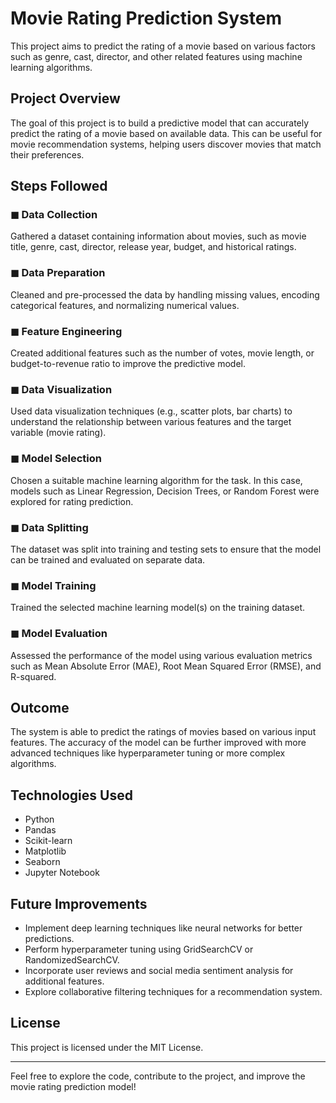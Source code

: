 # Movie Rating Prediction System

This project aims to predict the rating of a movie based on various factors such as genre, cast, director, and other related features using machine learning algorithms.

## Project Overview

The goal of this project is to build a predictive model that can accurately predict the rating of a movie based on available data. This can be useful for movie recommendation systems, helping users discover movies that match their preferences.

## Steps Followed

### ◼ Data Collection
Gathered a dataset containing information about movies, such as movie title, genre, cast, director, release year, budget, and historical ratings.

### ◼ Data Preparation
Cleaned and pre-processed the data by handling missing values, encoding categorical features, and normalizing numerical values.

### ◼ Feature Engineering
Created additional features such as the number of votes, movie length, or budget-to-revenue ratio to improve the predictive model.

### ◼ Data Visualization
Used data visualization techniques (e.g., scatter plots, bar charts) to understand the relationship between various features and the target variable (movie rating).

### ◼ Model Selection
Chosen a suitable machine learning algorithm for the task. In this case, models such as Linear Regression, Decision Trees, or Random Forest were explored for rating prediction.

### ◼ Data Splitting
The dataset was split into training and testing sets to ensure that the model can be trained and evaluated on separate data.

### ◼ Model Training
Trained the selected machine learning model(s) on the training dataset.

### ◼ Model Evaluation
Assessed the performance of the model using various evaluation metrics such as Mean Absolute Error (MAE), Root Mean Squared Error (RMSE), and R-squared.

## Outcome

The system is able to predict the ratings of movies based on various input features. The accuracy of the model can be further improved with more advanced techniques like hyperparameter tuning or more complex algorithms.

## Technologies Used

- Python
- Pandas
- Scikit-learn
- Matplotlib
- Seaborn
- Jupyter Notebook

## Future Improvements

- Implement deep learning techniques like neural networks for better predictions.
- Perform hyperparameter tuning using GridSearchCV or RandomizedSearchCV.
- Incorporate user reviews and social media sentiment analysis for additional features.
- Explore collaborative filtering techniques for a recommendation system.

## License

This project is licensed under the MIT License.

---

Feel free to explore the code, contribute to the project, and improve the movie rating prediction model!

